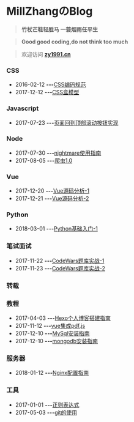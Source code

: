 # MillZhangのBlog

> **竹杖芒鞋轻胜马 一蓑烟雨任平生**

> **Good good coding,do not think too much**

> 欢迎访问 [**zy1991.cn**](http://zy1991.cn/)

### CSS

* 2016-02-12 **---**[CSS编码规范](https://github.com/MillZhang/MarkdownBlog/issues/1)
* 2017-12-12 **---**[CSS盒模型](https://github.com/MillZhang/MarkdownBlog/issues/17)

### Javascript

* 2017-07-23 **---**[页面回到顶部滚动按钮实现](https://github.com/MillZhang/MarkdownBlog/issues/16)

### Node

* 2017-07-30 **---**[nightmare使用指南](https://github.com/MillZhang/MarkdownBlog/issues/14)
* 2017-08-05 **---**[爬虫1.0](https://github.com/MillZhang/MarkdownBlog/issues/15)

### Vue

* 2017-12-20 **---**[Vue源码分析-1](https://github.com/MillZhang/MarkdownBlog/issues/3)
* 2017-12-21 **---**[Vue源码分析-2](https://github.com/MillZhang/MarkdownBlog/issues/4)

### Python

* 2018-03-01 **---**[Python基础入门-1](https://github.com/MillZhang/MarkdownBlog/issues/2)


### 笔试面试

* 2017-11-22 **---**[CodeWars题库实战-1](https://github.com/MillZhang/MarkdownBlog/issues/7)
* 2017-11-23 **---**[CodeWars题库实战-2](https://github.com/MillZhang/MarkdownBlog/issues/8)

### 转载

### 教程

* 2017-04-03 **---**[Hexo个人博客搭建指南](https://github.com/MillZhang/MarkdownBlog/issues/6)
* 2017-11-12 **---**[vue集成pdf.js](https://github.com/MillZhang/MarkdownBlog/issues/10)
* 2017-12-10 **---**[MySql安装指南](https://github.com/MillZhang/MarkdownBlog/issues/11)
* 2017-12-10 **---**[mongodb安装指南](https://github.com/MillZhang/MarkdownBlog/issues/12)

### 服务器

* 2018-01-12 **---**[Nginx配置指南](https://github.com/MillZhang/MarkdownBlog/issues/9)

### 工具

* 2017-01-01 **---**[正则表达式](https://github.com/MillZhang/MarkdownBlog/issues/5)
* 2017-05-03 **---**[git的使用](https://github.com/MillZhang/MarkdownBlog/issues/13)